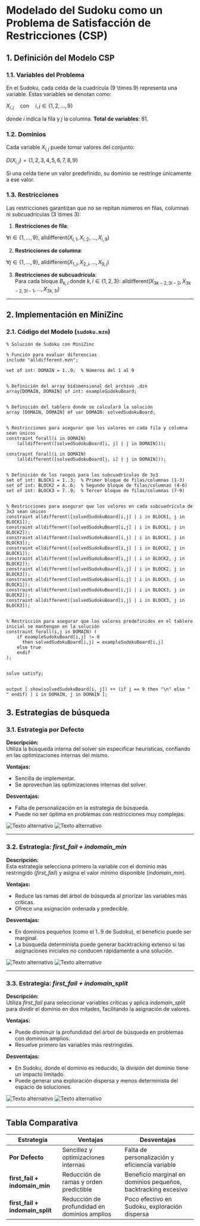 # Modelado del Sudoku como un Problema de Satisfacción de Restricciones (CSP)

## 1. Definición del Modelo CSP

### 1.1. Variables del Problema
En el Sudoku, cada celda de la cuadrícula \(9 \times 9\) representa una variable. Estas variables se denotan como:  

$X_{i,j} \quad \text{con} \quad i, j \in \{1, 2, \ldots, 9\}$

donde $i$ indica la fila y $j$ la columna. **Total de variables**: $81$.

### 1.2. Dominios
Cada variable $X_{i,j}$ puede tomar valores del conjunto:  

$D(X_{i,j}) = \{1, 2, 3, 4, 5, 6, 7, 8, 9\}$

Si una celda tiene un valor predefinido, su dominio se restringe únicamente a ese valor.

### 1.3. Restricciones
Las restricciones garantizan que no se repitan números en filas, columnas ni subcuadrículas \(3 \times 3\):  

1. **Restricciones de fila**:  

$\forall i \in \{1, \ldots, 9\}, \; \text{alldifferent}(X_{i,1}, X_{i,2}, \ldots, X_{i,9})$

2. **Restricciones de columna**:  

$\forall j \in \{1, \ldots, 9\}, \; \text{alldifferent}(X_{1,j}, X_{2,j}, \ldots, X_{9,j})$

3. **Restricciones de subcuadrícula**:  
Para cada bloque $B_{k,l}$ donde $k, l \in \{1, 2, 3\}$:
$\text{alldifferent}(X_{3k-2, 3l-2}, X_{3k-2, 3l-1}, \ldots, X_{3k, 3l})$

---

## 2. Implementación en MiniZinc

### 2.1. Código del Modelo (`sudoku.mzn`)
```minizinc
% Solución de Sudoku con MiniZinc

% Función para evaluar diferencias
include "alldifferent.mzn";

set of int: DOMAIN = 1..9;  % Números del 1 al 9


% Definición del array bidimensional del archivo .dzn
array[DOMAIN, DOMAIN] of int: exampleSudokuBoard; 


% Definición del tablero donde se calculará la solución
array [DOMAIN, DOMAIN] of var DOMAIN: solvedSudokuBoard;


% Restricciones para asegurar que los valores en cada fila y columna sean únicos
constraint forall(i in DOMAIN)
    (alldifferent([solvedSudokuBoard[i, j] | j in DOMAIN]));
    
constraint forall(i in DOMAIN)
    (alldifferent([solvedSudokuBoard[j, i] | j in DOMAIN]));
    
    
% Definición de los rangos para las subcuadrículas de 3x3
set of int: BLOCK1 = 1..3;  % Primer bloque de filas/columnas (1-3)
set of int: BLOCK2 = 4..6;  % Segundo bloque de filas/columnas (4-6)
set of int: BLOCK3 = 7..9;  % Tercer bloque de filas/columnas (7-9)


% Restricciones para asegurar que los valores en cada subcuadrícula de 3x3 sean únicos
constraint alldifferent([solvedSudokuBoard[i,j] | i in BLOCK1, j in BLOCK1]);
constraint alldifferent([solvedSudokuBoard[i,j] | i in BLOCK1, j in BLOCK2]);
constraint alldifferent([solvedSudokuBoard[i,j] | i in BLOCK1, j in BLOCK3]);
constraint alldifferent([solvedSudokuBoard[i,j] | i in BLOCK2, j in BLOCK1]);
constraint alldifferent([solvedSudokuBoard[i,j] | i in BLOCK2, j in BLOCK2]);
constraint alldifferent([solvedSudokuBoard[i,j] | i in BLOCK2, j in BLOCK3]);
constraint alldifferent([solvedSudokuBoard[i,j] | i in BLOCK3, j in BLOCK1]);
constraint alldifferent([solvedSudokuBoard[i,j] | i in BLOCK3, j in BLOCK2]);
constraint alldifferent([solvedSudokuBoard[i,j] | i in BLOCK3, j in BLOCK3]);


% Restricción para asegurar que los valores predefinidos en el tablero inicial se mantengan en la solución
constraint forall(i,j in DOMAIN) (
    if exampleSudokuBoard[i,j] != 0 
      then solvedSudokuBoard[i,j] = exampleSudokuBoard[i,j]
    else true
    endif
);
        
        
solve satisfy;


output [ show(solvedSudokuBoard[i, j]) ++ (if j == 9 then "\n" else " " endif) | i in DOMAIN, j in DOMAIN ];
```

## 3. Estrategias de búsqueda

### 3.1. Estrategia por Defecto
**Descripción:**  
Utiliza la búsqueda interna del solver sin especificar heurísticas, confiando en las optimizaciones internas del mismo.

**Ventajas:**  
- Sencilla de implementar.  
- Se aprovechan las optimizaciones internas del solver.

**Desventajas:**  
- Falta de personalización en la estrategia de búsqueda.  
- Puede no ser óptima en problemas con restricciones muy complejas.

![Texto alternativo](./docs/images/SudokuBaseArbol.png)
![Texto alternativo](./docs/images/SudokuBaseTiempo.png)

---

### 3.2. Estrategia: *first_fail + indomain_min*
**Descripción:**  
Esta estrategia selecciona primero la variable con el dominio más restringido (*first_fail*) y asigna el valor mínimo disponible (*indomain_min*).

**Ventajas:**  
- Reduce las ramas del árbol de búsqueda al priorizar las variables más críticas.  
- Ofrece una asignación ordenada y predecible.

**Desventajas:**  
- En dominios pequeños (como el 1..9 de Sudoku), el beneficio puede ser marginal.  
- La búsqueda determinista puede generar backtracking extenso si las asignaciones iniciales no conducen rápidamente a una solución.

![Texto alternativo](./docs/images/SudokuEstrategia1Arbol.png)
![Texto alternativo](./docs/images/SudokuEstrategia1Tiempo.png)

---

### 3.3. Estrategia: *first_fail + indomain_split*
**Descripción:**  
Utiliza *first_fail* para seleccionar variables críticas y aplica *indomain_split* para dividir el dominio en dos mitades, facilitando la asignación de valores.

**Ventajas:**  
- Puede disminuir la profundidad del árbol de búsqueda en problemas con dominios amplios.  
- Resuelve primero las variables más restringidas.

**Desventajas:**  
- En Sudoku, donde el dominio es reducido, la división del dominio tiene un impacto limitado.  
- Puede generar una exploración dispersa y menos determinista del espacio de soluciones.

![Texto alternativo](./docs/images/SudokuEstrategia2Arbol.png)
![Texto alternativo](./docs/images/SudokuEstrategia2Tiempo.png)

---

## Tabla Comparativa

| Estrategia                      | Ventajas                                          | Desventajas                                        |
|---------------------------------|---------------------------------------------------|----------------------------------------------------|
| **Por Defecto**                 | Sencillez y optimizaciones internas              | Falta de personalización y eficiencia variable     |
| **first_fail + indomain_min**   | Reducción de ramas y orden predictible           | Beneficio marginal en dominios pequeños, backtracking excesivo |
| **first_fail + indomain_split** | Reducción de profundidad en dominios amplios       | Poco efectivo en Sudoku, exploración dispersa      |

